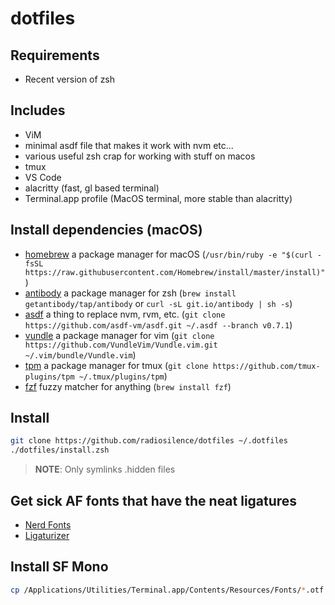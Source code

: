# dotfiles

## Requirements

- Recent version of zsh

## Includes

- ViM
- minimal asdf file that makes it work with nvm etc...
- various useful zsh crap for working with stuff on macos
- tmux
- VS Code
- alacritty (fast, gl based terminal)
- Terminal.app profile (MacOS terminal, more stable than alacritty)

## Install dependencies (macOS)

- [homebrew](https://brew.sh/) a package manager for macOS (`/usr/bin/ruby -e "$(curl -fsSL https://raw.githubusercontent.com/Homebrew/install/master/install)"`)
- [antibody](https://getantibody.github.io) a package manager for zsh (`brew install getantibody/tap/antibody` or `curl -sL git.io/antibody | sh -s`)
- [asdf](https://asdf-vm.com/#/) a thing to replace nvm, rvm, etc. (`git clone https://github.com/asdf-vm/asdf.git ~/.asdf --branch v0.7.1`)
- [vundle](https://github.com/VundleVim/Vundle.vim) a package manager for vim (`git clone https://github.com/VundleVim/Vundle.vim.git ~/.vim/bundle/Vundle.vim`)
- [tpm](https://github.com/tmux-plugins/tpm) a package manager for tmux (`git clone https://github.com/tmux-plugins/tpm ~/.tmux/plugins/tpm`)
- [fzf](https://github.com/junegunn/fzf) fuzzy matcher for anything (`brew install fzf`)

## Install

```zsh
git clone https://github.com/radiosilence/dotfiles ~/.dotfiles
./dotfiles/install.zsh
```

> **NOTE**: Only symlinks .hidden files

## Get sick AF fonts that have the neat ligatures

- [Nerd Fonts](https://github.com/ryanoasis/nerd-fonts/)
- [Ligaturizer](https://github.com/ToxicFrog/Ligaturizer)

## Install SF Mono

```zsh
cp /Applications/Utilities/Terminal.app/Contents/Resources/Fonts/*.otf ~/Library/Fonts/
```
